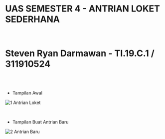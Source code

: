 # **UAS SEMESTER 4 - ANTRIAN LOKET SEDERHANA**<br/>
</br>

# **Steven Ryan Darmawan - TI.19.C.1 / 311910524**
</br></br>

+ Tampilan Awal 

![1 Antrian Loket](https://user-images.githubusercontent.com/56438848/126662864-1916c480-7cdc-4f67-86fe-5d18bceb122a.JPG)

</br>

+ Tampilan Buat Antrian Baru

![2 Antrian Baru](https://user-images.githubusercontent.com/56438848/126663723-ee39a5b5-d8ff-4c98-af0e-ac5ca0eb20be.JPG)








</br></br>
